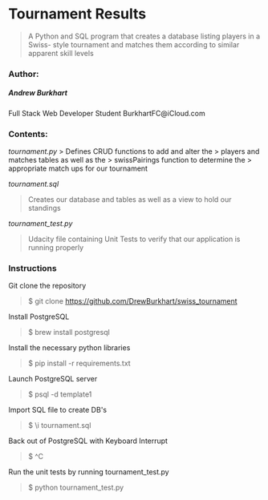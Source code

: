 <h1><b>Tournament Results</b></h1>

> A Python and SQL program that creates
> a database listing players in a Swiss-
> style tournament and matches them
> according to similar apparent skill levels

<h3><b>Author:</b></h3>
<h5>Andrew Burkhart</h5>
Full Stack Web Developer Student
BurkhartFC@iCloud.com

<h3><b>Contents:</b></h3>
<i>tournament.py</i>
> Defines CRUD functions to add and alter the
> players and matches tables as well as the
> swissPairings function to determine the
> appropriate match ups for our tournament

<i>tournament.sql</i>
> Creates our database and tables as well as
> a view to hold our standings

<i>tournament_test.py</i>
> Udacity file containing Unit Tests to verify
> that our application is running properly

<h3><b>Instructions</b></h3>

Git clone the repository
<br>
> $ git clone https://github.com/DrewBurkhart/swiss_tournament

Install PostgreSQL
<br>
> $ brew install postgresql

Install the necessary python libraries
<br>
> $ pip install -r requirements.txt

Launch PostgreSQL server
<br>
> $ psql -d template1

Import SQL file to create DB's
<br>
> $ \i tournament.sql

Back out of PostgreSQL with Keyboard Interrupt
<br>
> $ ^C

Run the unit tests by running tournament_test.py
<br>
> $ python tournament_test.py
